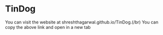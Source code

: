 # TinDog
You can visit the website at shreshthagarwal.github.io/TinDog.(/br)
You can copy the above link and open in a new tab
